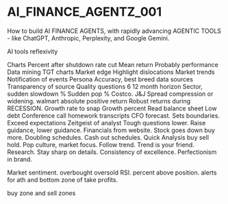 # AI_FINANCE_AGENTZ_001
How to build AI FINANCE AGENTS, with rapidly advancing AGENTIC TOOLS - like ChatGPT, Anthropic, Perplexity, and Google Gemini.



AI tools reflexivity

Charts
Percent after shutdown rate cut
Mean return
Probably performance 
Data mining
TGT charts
Market edge
Highlight dislocations
Market trends
Notification of events
Persona
Accuracy, best breed data sources
Transparency of source
Quality questions
6 12 month horizon 
Sector, sudden slowdown %
Sudden pop %
Costco. J&J 
Spread compression or widening.
walmart absolute positive return
Robust returns during RECESSION.
Growth rate to snap
Growth percent
Read balance sheet
Low debt
Conference call homework transcripts 
CFO forecast. Sets boundaries.
Exceed expectations 
Zeitgeist of analyst
Tough questions lower.
Raise guidance, lower guidance.
Financials from website.
Stock goes down buy more.
Doubling schedules.
Cash out schedules.
Quick Analysis buy sell hold.
Pop culture, market focus.
Follow trend. Trend is your friend.
Research. Stay sharp on details.
Consistency of excellence.
Perfectionism in brand.

Market sentiment.
overbought oversold RSI.
percent above position.
alerts for ath and
bottom zone of take profits.

buy zone and sell zones

